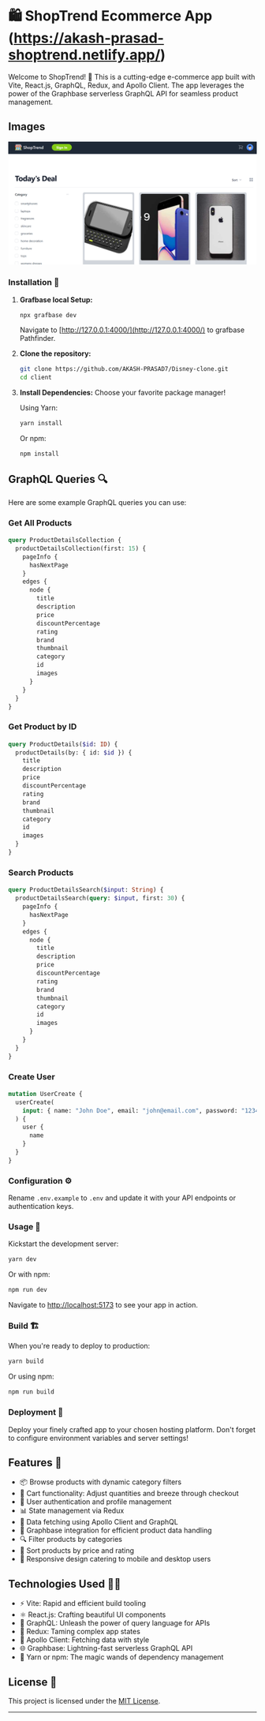 # 🛍️ ShopTrend Ecommerce App (https://akash-prasad-shoptrend.netlify.app/)

Welcome to ShopTrend! 🎉 This is a cutting-edge e-commerce app built with Vite, React.js, GraphQL, Redux, and Apollo Client. The app leverages the power of the Graphbase serverless GraphQL API for seamless product management.

## Images
![ShopTrend Logo](client/src/assets/images/1.png)


### Installation 🚀

1. **Grafbase local Setup:**

   ```bash
   npx grafbase dev

   ```

   Navigate to [http://127.0.0.1:4000/](http://127.0.0.1:4000/) to grafbase Pathfinder.

2. **Clone the repository:**

   ```bash
   git clone https://github.com/AKASH-PRASAD7/Disney-clone.git
   cd client
   ```

3. **Install Dependencies:** Choose your favorite package manager!

   Using Yarn:

   ```bash
   yarn install
   ```

   Or npm:

   ```bash
   npm install
   ```

## GraphQL Queries 🔍

Here are some example GraphQL queries you can use:

### Get All Products

```graphql
query ProductDetailsCollection {
  productDetailsCollection(first: 15) {
    pageInfo {
      hasNextPage
    }
    edges {
      node {
        title
        description
        price
        discountPercentage
        rating
        brand
        thumbnail
        category
        id
        images
      }
    }
  }
}
```

### Get Product by ID

```graphql
query ProductDetails($id: ID) {
  productDetails(by: { id: $id }) {
    title
    description
    price
    discountPercentage
    rating
    brand
    thumbnail
    category
    id
    images
  }
}
```

### Search Products

```graphql
query ProductDetailsSearch($input: String) {
  productDetailsSearch(query: $input, first: 30) {
    pageInfo {
      hasNextPage
    }
    edges {
      node {
        title
        description
        price
        discountPercentage
        rating
        brand
        thumbnail
        category
        id
        images
      }
    }
  }
}
```

### Create User

```graphql
mutation UserCreate {
  userCreate(
    input: { name: "John Doe", email: "john@email.com", password: "1234568" }
  ) {
    user {
      name
    }
  }
}
```

### Configuration ⚙️

Rename `.env.example` to `.env` and update it with your API endpoints or authentication keys.

### Usage 🚀

Kickstart the development server:

```bash
yarn dev
```

Or with npm:

```bash
npm run dev
```

Navigate to [http://localhost:5173](http://localhost:5173) to see your app in action.

### Build 🏗️

When you're ready to deploy to production:

```bash
yarn build
```

Or using npm:

```bash
npm run build
```

### Deployment 🚀

Deploy your finely crafted app to your chosen hosting platform. Don't forget to configure environment variables and server settings!

## Features 🌟

- 📦 Browse products with dynamic category filters
- 🛒 Cart functionality: Adjust quantities and breeze through checkout
- 👤 User authentication and profile management
- 📊 State management via Redux
- 🔄 Data fetching using Apollo Client and GraphQL
- 💎 Graphbase integration for efficient product data handling
- 🔍 Filter products by categories
- 🔀 Sort products by price and rating
- 📱 Responsive design catering to mobile and desktop users

## Technologies Used 👨‍💻

- ⚡ Vite: Rapid and efficient build tooling
- ⚛️ React.js: Crafting beautiful UI components
- 🔗 GraphQL: Unleash the power of query language for APIs
- 🔄 Redux: Taming complex app states
- 🚀 Apollo Client: Fetching data with style
- 🌐 Graphbase: Lightning-fast serverless GraphQL API
- 🧶 Yarn or npm: The magic wands of dependency management

## License 📜

This project is licensed under the [MIT License](LICENSE).

---
